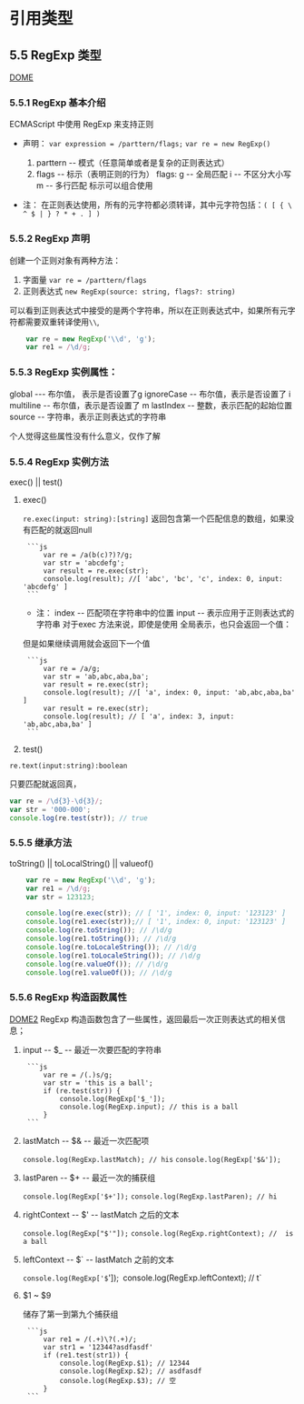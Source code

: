 # 引用类型

## 5.5 RegExp 类型

[DOME](././html/dome1.js)

### 5.5.1 RegExp 基本介绍

ECMAScript 中使用 RegExp 来支持正则

- 声明：
    `var expression = /parttern/flags;`
    `var re = new RegExp()`
    1. parttern -- 模式（任意简单或者是复杂的正则表达式）
    2. flags -- 标示（表明正则的行为）
        flags:
            g -- 全局匹配
            i -- 不区分大小写
            m -- 多行匹配
        标示可以组合使用

- 注：
    在正则表达使用，所有的元字符都必须转译，其中元字符包括：`( [ { \ ^ $ | } ? * + . ] )`

### 5.5.2 RegExp 声明

创建一个正则对象有两种方法：

1. 字面量 `var re = /parttern/flags`
2. 正则表达式 `new RegExp(source: string, flags?: string)`

可以看到正则表达式中接受的是两个字符串，所以在正则表达式中，如果所有元字符都需要双重转译使用`\\`,

```js
    var re = new RegExp('\\d', 'g');
    var re1 = /\d/g;
```

### 5.5.3 RegExp 实例属性：

global --- 布尔值， 表示是否设置了g
ignoreCase -- 布尔值，表示是否设置了 i
multiline -- 布尔值，表示是否设置了 m
lastIndex -- 整数，表示匹配的起始位置
source -- 字符串，表示正则表达式的字符串

个人觉得这些属性没有什么意义，仅作了解

### 5.5.4 RegExp 实例方法

exec() || test()

1. exec()

    `re.exec(input: string):[string]`
    返回包含第一个匹配信息的数组，如果没有匹配的就返回null

        ```js
            var re = /a(b(c)?)?/g;
            var str = 'abcdefg';
            var result = re.exec(str);
            console.log(result); //[ 'abc', 'bc', 'c', index: 0, input: 'abcdefg' ]
        ```

    - 注：
        index -- 匹配项在字符串中的位置
        input -- 表示应用于正则表达式的字符串
        对于exec 方法来说，即使是使用 全局表示，也只会返回一个值：

    但是如果继续调用就会返回下一个值

        ```js
            var re = /a/g;
            var str = 'ab,abc,aba,ba';
            var result = re.exec(str);
            console.log(result); //[ 'a', index: 0, input: 'ab,abc,aba,ba' ]
            var result = re.exec(str);
            console.log(result); // [ 'a', index: 3, input: 'ab,abc,aba,ba' ]
        ```

2. test()

`re.text(input:string):boolean`

只要匹配就返回真，

```js
var re = /\d{3}-\d{3}/;
var str = '000-000';
console.log(re.test(str)); // true
```

### 5.5.5 继承方法

toString() || toLocalString() || valueof()

```js
    var re = new RegExp('\\d', 'g');
    var re1 = /\d/g;
    var str = 123123;

    console.log(re.exec(str)); // [ '1', index: 0, input: '123123' ]
    console.log(re1.exec(str));// [ '1', index: 0, input: '123123' ]
    console.log(re.toString()); // /\d/g
    console.log(re1.toString()); // /\d/g
    console.log(re.toLocaleString()); // /\d/g
    console.log(re1.toLocaleString()); // /\d/g
    console.log(re.valueOf()); // /\d/g
    console.log(re1.valueOf()); // /\d/g
```

### 5.5.6 RegExp 构造函数属性

[DOME2](././html/dome2.js)
RegExp 构造函数包含了一些属性，返回最后一次正则表达式的相关信息；

1. input -- $_ -- 最近一次要匹配的字符串

        ```js
            var re = /(.)s/g;
            var str = 'this is a ball';
            if (re.test(str)) {
                console.log(RegExp['$_']);
                console.log(RegExp.input); // this is a ball
            }
        ```

2. lastMatch -- $& -- 最近一次匹配项

    `console.log(RegExp.lastMatch); // his`
    `console.log(RegExp['$&']);`

3. lastParen -- $+ -- 最近一次的捕获组

    `console.log(RegExp['$+']);`
    `console.log(RegExp.lastParen); // hi`

4. rightContext -- $' -- lastMatch 之后的文本

    `console.log(RegExp["$'"]);`
    `console.log(RegExp.rightContext); //  is a ball`

5. leftContext -- $\` -- lastMatch 之前的文本

    `console.log(RegExp['$`']);`
    `console.log(RegExp.leftContext); // t`

6. $1 ~ $9

    储存了第一到第九个捕获组

        ```js
            var re1 = /(.+)\?(.+)/;
            var str1 = '12344?asdfasdf'
            if (re1.test(str1)) {
                console.log(RegExp.$1); // 12344
                console.log(RegExp.$2); // asdfasdf
                console.log(RegExp.$3); // 空
            }
        ```
